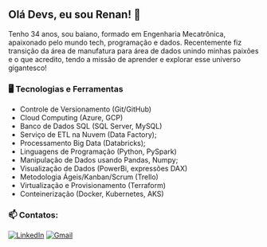 ## Olá Devs, eu sou Renan! 👋

<p align=left>
Tenho 34 anos, sou baiano, formado em Engenharia Mecatrônica, apaixonado pelo mundo tech, programação e dados. Recentemente fiz transição da área de manufatura para área de dados unindo minhas paixões e o que acredito, tendo a missão de aprender e explorar esse universo gigantesco!

</p>

### 🖥️ Tecnologias e Ferramentas 
- Controle de Versionamento (Git/GitHub)
- Cloud Computing (Azure, GCP)
- Banco de Dados SQL (SQL Server, MySQL)
- Serviço de ETL na Nuvem (Data Factory);
- Processamento Big Data (Databricks);
- Linguagens de Programação (Python, PySpark)
- Manipulação de Dados usando Pandas, Numpy;
- Visualização de Dados (PowerBi, expressões DAX)
- Metodologia Ágeis/Kanban/Scrum (Trello)
- Virtualização e Provisionamento (Terraform)
- Conteinerização (Docker, Kubernetes, AKS)
<p align=center>
</p>


### 📫 Contatos:

[<img alt="LinkedIn" src="https://img.shields.io/badge/LinkedIn-0077B5?style=for-the-badge&logo=linkedin&logoColor=white"/>](https://www.linkedin.com/in/renan-c-santos-8323b151/)
[<img alt="Gmail" src = "https://img.shields.io/badge/Gmail-D14836?style=for-the-badge&logo=gmail&logoColor=white"/>](mailto:reynancs@gmail.com)
